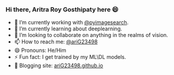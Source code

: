 ### Hi there, Aritra Roy Gosthipaty here :smile:
- 🐍 I’m currently working with [@pyimagesearch](https://www.pyimagesearch.com/).
- 🌱 I’m currently learning about deeplearning.
- 👯 I’m looking to collaborate on anything in the realms of vision.
- 📫 How to reach me: [@ariG23498](https://twitter.com/ariG23498)
- 😄 Pronouns: He/Him
- ⚡ Fun fact: I get trained by my ML\DL models.
- 📝 Blogging site: [ariG23498.github.io](https://ariG23498.github.io)
